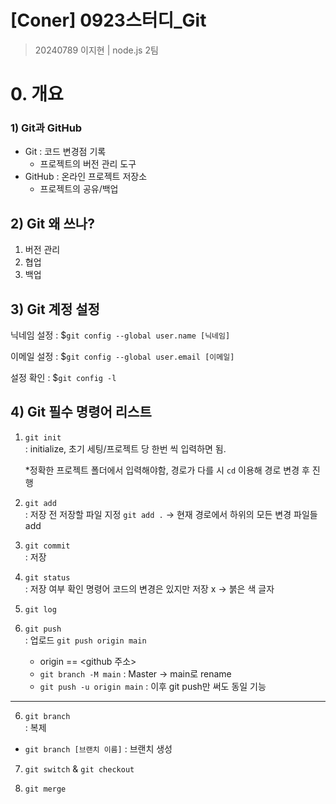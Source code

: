 # [Coner] 0923스터디_Git
> 20240789 이지현 | node.js 2팀 
# 0. 개요 

### 1) Git과 GitHub
- Git : 코드 변경점 기록
    - 프로젝트의 버전 관리 도구
- GitHub : 온라인 프로젝트 저장소
    - 프로젝트의 공유/백업

## 2) Git 왜 쓰나?
1. 버전 관리
2. 협업
3. 백업

## 3) Git 계정 설정
닉네임 설정 : $`git config --global user.name [닉네임]`

이메일 설정 : $`git config --global user.email [이메일]`

설정 확인 : $`git config -l`

## 4) Git 필수 명령어 리스트
1. `git init`<br>
   : initialize, 초기 세팅/프로젝트 당 한번 씩 입력하면 됨.
   
    *정확한 프로젝트 폴더에서 입력해야함, 경로가 다를 시 `cd` 이용해 경로 변경 후 진행
2. `git add`<br>
   : 저장 전 저장할 파일 지정
   `git add .` -> 현재 경로에서 하위의 모든 변경 파일들 add
2. `git commit`<br>
   : 저장
3. `git status`<br>
   : 저장 여부 확인 명령어
   코드의 변경은 있지만 저장 x -> 붉은 색 글자
4. `git log`<br>
   
5. `git push`<br>
   : 업로드
     `git push origin main`
     * origin == <github 주소>
     * `git branch -M main` : Master -> main로 rename
     * `git push -u origin main` : 이후 git push만 써도 동일 기능
  ---
6.  `git branch`<br>
   : 복제 
   - `git branch [브랜치 이름]`
        : 브랜치 생성
7. `git switch` & `git checkout`

8.  `git merge`
